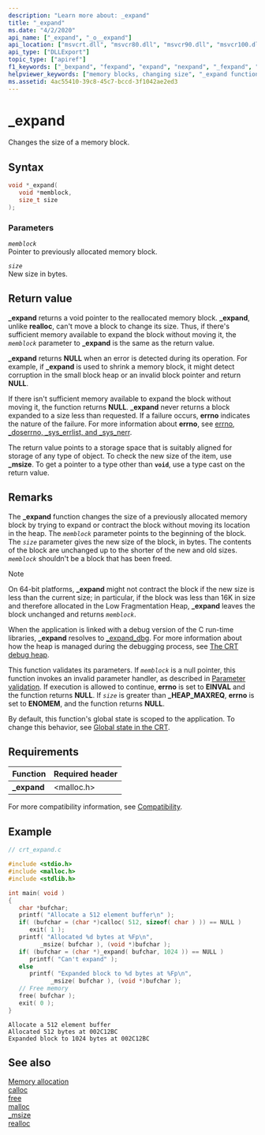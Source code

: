 ```yaml
---
description: "Learn more about: _expand"
title: "_expand"
ms.date: "4/2/2020"
api_name: ["_expand", "_o__expand"]
api_location: ["msvcrt.dll", "msvcr80.dll", "msvcr90.dll", "msvcr100.dll", "msvcr100_clr0400.dll", "msvcr110.dll", "msvcr110_clr0400.dll", "msvcr120.dll", "msvcr120_clr0400.dll", "ucrtbase.dll", "api-ms-win-crt-heap-l1-1-0.dll", "api-ms-win-crt-private-l1-1-0.dll"]
api_type: ["DLLExport"]
topic_type: ["apiref"]
f1_keywords: ["_bexpand", "fexpand", "expand", "nexpand", "_fexpand", "_nexpand", "bexpand", "_expand"]
helpviewer_keywords: ["memory blocks, changing size", "_expand function", "expand function"]
ms.assetid: 4ac55410-39c8-45c7-bccd-3f1042ae2ed3
---
```

# _expand

Changes the size of a memory block.

## Syntax

```C
void *_expand(
   void *memblock,
   size_t size
);
```

### Parameters

*`memblock`*<br/>
Pointer to previously allocated memory block.

*`size`*<br/>
New size in bytes.

## Return value

**_expand** returns a void pointer to the reallocated memory block. **_expand**, unlike **realloc**, can't move a block to change its size. Thus, if there's sufficient memory available to expand the block without moving it, the *`memblock`* parameter to **_expand** is the same as the return value.

**_expand** returns **NULL** when an error is detected during its operation. For example, if **_expand** is used to shrink a memory block, it might detect corruption in the small block heap or an invalid block pointer and return **NULL**.

If there isn't sufficient memory available to expand the block without moving it, the function returns **NULL**. **_expand** never returns a block expanded to a size less than requested. If a failure occurs, **errno** indicates the nature of the failure. For more information about **errno**, see [errno, _doserrno, _sys_errlist, and _sys_nerr](../errno-doserrno-sys-errlist-and-sys-nerr.md).

The return value points to a storage space that is suitably aligned for storage of any type of object. To check the new size of the item, use **_msize**. To get a pointer to a type other than **`void`**, use a type cast on the return value.

## Remarks

The **_expand** function changes the size of a previously allocated memory block by trying to expand or contract the block without moving its location in the heap. The *`memblock`* parameter points to the beginning of the block. The *`size`* parameter gives the new size of the block, in bytes. The contents of the block are unchanged up to the shorter of the new and old sizes. *`memblock`* shouldn't be a block that has been freed.

> [!NOTE]
> On 64-bit platforms, **_expand** might not contract the block if the new size is less than the current size; in particular, if the block was less than 16K in size and therefore allocated in the Low Fragmentation Heap, **_expand** leaves the block unchanged and returns *`memblock`*.

When the application is linked with a debug version of the C run-time libraries, **_expand** resolves to [_expand_dbg](expand-dbg.md). For more information about how the heap is managed during the debugging process, see [The CRT debug heap](/visualstudio/debugger/crt-debug-heap-details).

This function validates its parameters. If *`memblock`* is a null pointer, this function invokes an invalid parameter handler, as described in [Parameter validation](../parameter-validation.md). If execution is allowed to continue, **errno** is set to **EINVAL** and the function returns **NULL**. If *`size`* is greater than **_HEAP_MAXREQ**, **errno** is set to **ENOMEM**, and the function returns **NULL**.

By default, this function's global state is scoped to the application. To change this behavior, see [Global state in the CRT](../global-state.md).

## Requirements

|Function|Required header|
|--------------|---------------------|
|**_expand**|\<malloc.h>|

For more compatibility information, see [Compatibility](../compatibility.md).

## Example

```C
// crt_expand.c

#include <stdio.h>
#include <malloc.h>
#include <stdlib.h>

int main( void )
{
   char *bufchar;
   printf( "Allocate a 512 element buffer\n" );
   if( (bufchar = (char *)calloc( 512, sizeof( char ) )) == NULL )
      exit( 1 );
   printf( "Allocated %d bytes at %Fp\n",
         _msize( bufchar ), (void *)bufchar );
   if( (bufchar = (char *)_expand( bufchar, 1024 )) == NULL )
      printf( "Can't expand" );
   else
      printf( "Expanded block to %d bytes at %Fp\n",
            _msize( bufchar ), (void *)bufchar );
   // Free memory
   free( bufchar );
   exit( 0 );
}
```

```Output
Allocate a 512 element buffer
Allocated 512 bytes at 002C12BC
Expanded block to 1024 bytes at 002C12BC
```

## See also

[Memory allocation](../memory-allocation.md)\
[calloc](calloc.md)\
[free](free.md)\
[malloc](malloc.md)\
[_msize](msize.md)\
[realloc](realloc.md)
